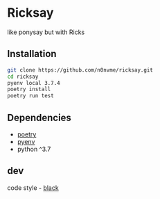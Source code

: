 # Ricksay
like ponysay but with Ricks

## Installation

```bash
git clone https://github.com/n0nvme/ricksay.git
cd ricksay
pyenv local 3.7.4
poetry install
poetry run test
```



## Dependencies
- [poetry](https://github.com/python-poetry/poetry)
- [pyenv](https://github.com/pyenv/pyenv)
- python ^3.7

## dev
code style - [black](https://github.com/psf/black)